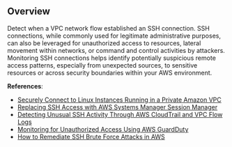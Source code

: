 ## Overview

Detect when a VPC network flow established an SSH connection. SSH connections, while commonly used for legitimate administrative purposes, can also be leveraged for unauthorized access to resources, lateral movement within networks, or command and control activities by attackers. Monitoring SSH connections helps identify potentially suspicious remote access patterns, especially from unexpected sources, to sensitive resources or across security boundaries within your AWS environment.

**References**:
- [Securely Connect to Linux Instances Running in a Private Amazon VPC](https://aws.amazon.com/blogs/security/securely-connect-to-linux-instances-running-in-a-private-amazon-vpc/)
- [Replacing SSH Access with AWS Systems Manager Session Manager](https://aws.amazon.com/blogs/mt/replacing-ssh-access-with-aws-systems-manager-session-manager/)
- [Detecting Unusual SSH Activity Through AWS CloudTrail and VPC Flow Logs](https://aws.amazon.com/blogs/security/how-to-detect-suspicious-activity-in-your-aws-account-by-using-cloudtrail/)
- [Monitoring for Unauthorized Access Using AWS GuardDuty](https://aws.amazon.com/blogs/security/how-to-use-amazon-guardduty-and-vpc-flow-logs-to-identify-suspicious-traffic/)
- [How to Remediate SSH Brute Force Attacks in AWS](https://aws.amazon.com/blogs/security/how-to-remediate-amazon-guardduty-security-findings-automatically/)